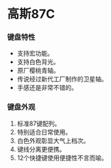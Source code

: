 # 高斯87C
### 键盘特性
* 支持宏功能。
* 支持白色背光。
* 原厂樱桃青轴。
* 传说经过新代工厂制作的卫星轴。
* 手感还是非常不错的。
### 键盘外观
1. 标准87键配列。
1. 特别适合日常使用。
1. 白色外观彰显大气上档次。
1. 键线分离更便携。
1. 12个快捷键使用便捷性不言而喻。
